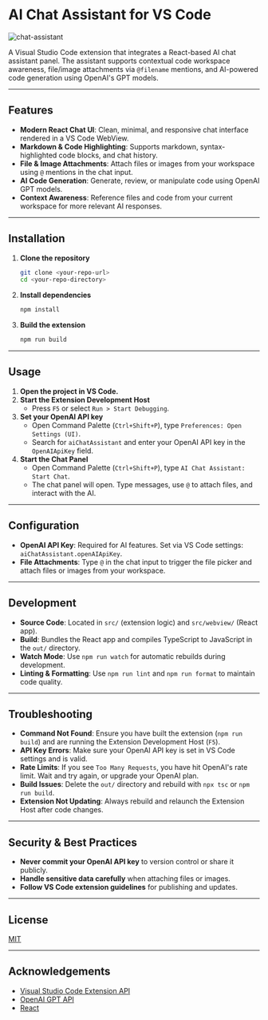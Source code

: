 # AI Chat Assistant for VS Code

![chat-assistant](https://github.com/user-attachments/assets/eaab14b9-26ff-4142-84e5-ecadbee944d3)

A Visual Studio Code extension that integrates a React-based AI chat assistant panel. The assistant supports contextual code workspace awareness, file/image attachments via `@filename` mentions, and AI-powered code generation using OpenAI's GPT models.

---


## Features

- **Modern React Chat UI**: Clean, minimal, and responsive chat interface rendered in a VS Code WebView.
- **Markdown & Code Highlighting**: Supports markdown, syntax-highlighted code blocks, and chat history.
- **File & Image Attachments**: Attach files or images from your workspace using `@` mentions in the chat input.
- **AI Code Generation**: Generate, review, or manipulate code using OpenAI GPT models.
- **Context Awareness**: Reference files and code from your current workspace for more relevant AI responses.

---

## Installation

1. **Clone the repository**
   ```sh
   git clone <your-repo-url>
   cd <your-repo-directory>
   ```
2. **Install dependencies**
   ```sh
   npm install
   ```
3. **Build the extension**
   ```sh
   npm run build
   ```

---

## Usage

1. **Open the project in VS Code.**
2. **Start the Extension Development Host**
   - Press `F5` or select `Run > Start Debugging`.
3. **Set your OpenAI API key**
   - Open Command Palette (`Ctrl+Shift+P`), type `Preferences: Open Settings (UI)`.
   - Search for `aiChatAssistant` and enter your OpenAI API key in the `OpenAIApiKey` field.
4. **Start the Chat Panel**
   - Open Command Palette (`Ctrl+Shift+P`), type `AI Chat Assistant: Start Chat`.
   - The chat panel will open. Type messages, use `@` to attach files, and interact with the AI.

---

## Configuration

- **OpenAI API Key**: Required for AI features. Set via VS Code settings: `aiChatAssistant.openAIApiKey`.
- **File Attachments**: Type `@` in the chat input to trigger the file picker and attach files or images from your workspace.

---

## Development

- **Source Code**: Located in `src/` (extension logic) and `src/webview/` (React app).
- **Build**: Bundles the React app and compiles TypeScript to JavaScript in the `out/` directory.
- **Watch Mode**: Use `npm run watch` for automatic rebuilds during development.
- **Linting & Formatting**: Use `npm run lint` and `npm run format` to maintain code quality.

---

## Troubleshooting

- **Command Not Found**: Ensure you have built the extension (`npm run build`) and are running the Extension Development Host (`F5`).
- **API Key Errors**: Make sure your OpenAI API key is set in VS Code settings and is valid.
- **Rate Limits**: If you see `Too Many Requests`, you have hit OpenAI's rate limit. Wait and try again, or upgrade your OpenAI plan.
- **Build Issues**: Delete the `out/` directory and rebuild with `npx tsc` or `npm run build`.
- **Extension Not Updating**: Always rebuild and relaunch the Extension Host after code changes.

---

## Security & Best Practices

- **Never commit your OpenAI API key** to version control or share it publicly.
- **Handle sensitive data carefully** when attaching files or images.
- **Follow VS Code extension guidelines** for publishing and updates.

---

## License

[MIT](LICENSE)

---

## Acknowledgements

- [Visual Studio Code Extension API](https://code.visualstudio.com/api)
- [OpenAI GPT API](https://platform.openai.com/docs/api-reference)
- [React](https://react.dev/)

